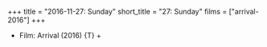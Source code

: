 +++
title = "2016-11-27: Sunday"
short_title = "27: Sunday"
films = ["arrival-2016"]
+++


* Film: Arrival (2016) {T} +
